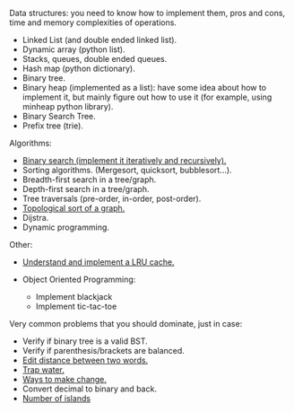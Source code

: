 Data structures: you need to know how to implement them, pros and cons, time and memory complexities of operations.

 * Linked List (and double ended linked list).
 * Dynamic array (python list).
 * Stacks, queues, double ended queues.
 * Hash map (python dictionary).
 * Binary tree.
 * Binary heap (implemented as a list): have some idea about how to implement it, but mainly figure out how to use it (for example, using minheap python library).
 * Binary Search Tree.
 * Prefix tree (trie).

Algorithms:
 * [Binary search (implement it iteratively and recursively).](search/binary_search.py)
 * Sorting algorithms. (Mergesort, quicksort, bubblesort...).
 * Breadth-first search in a tree/graph.
 * Depth-first search in a tree/graph.
 * Tree traversals (pre-order, in-order, post-order).
 * [Topological sort of a graph.](graphs/topo_sort.py)
 * Dijstra.
 * Dynamic programming.

Other:
 * [Understand and implement a LRU cache.](caches/LUR.py)

* Object Oriented Programming:
  * Implement blackjack
  * Implement tic-tac-toe

Very common problems that you should dominate, just in case:
 * Verify if binary tree is a valid BST.
 * Verify if parenthesis/brackets are balanced.
 * [Edit distance between two words.](dp/edit_distance.py)
 * [Trap water.](dp/trap_water.py)
 * [Ways to make change.](dp/ways-make-change.py)
 * Convert decimal to binary and back.
 * [Number of islands](graphs/number_islands.py)
